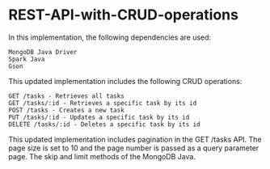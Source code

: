 # REST-API-with-CRUD-operations


In this implementation, the following dependencies are used:

    MongoDB Java Driver
    Spark Java
    Gson
    
  
This updated implementation includes the following CRUD operations:

    GET /tasks - Retrieves all tasks
    GET /tasks/:id - Retrieves a specific task by its id
    POST /tasks - Creates a new task
    PUT /tasks/:id - Updates a specific task by its id
    DELETE /tasks/:id - Deletes a specific task by its id
    
    
 
 
 This updated implementation includes pagination in the GET /tasks API.
 The page size is set to 10 and the page number is passed as a query 
 parameter page. The skip and limit methods of the MongoDB Java.
